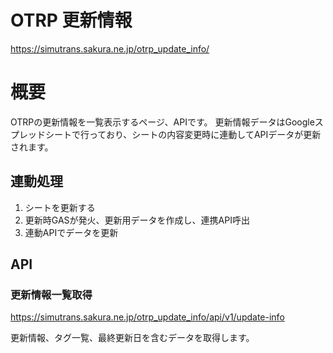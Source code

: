 # OTRP 更新情報
https://simutrans.sakura.ne.jp/otrp_update_info/

# 概要
OTRPの更新情報を一覧表示するページ、APIです。
更新情報データはGoogleスプレッドシートで行っており、シートの内容変更時に連動してAPIデータが更新されます。

## 連動処理
1. シートを更新する
2. 更新時GASが発火、更新用データを作成し、連携API呼出
3. 連動APIでデータを更新

## API
### 更新情報一覧取得
https://simutrans.sakura.ne.jp/otrp_update_info/api/v1/update-info

更新情報、タグ一覧、最終更新日を含むデータを取得します。
